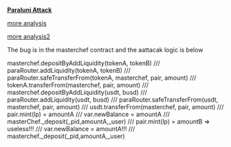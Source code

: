 **[Paraluni Attack](https://www.certik.com/resources/blog/4mPLWLwyKG4xy30x65uLgw-paraluni-exploit)**

[more analysis](https://blocksecteam.medium.com/not-all-tokens-are-good-the-quick-analysis-of-the-paraluni-attack-fabef25f714c)

[more analysis2](https://mirror.xyz/0xaB265E6124dedE46C85336e720521209d51E403e/PyQM3Ooyj45g4h06wkmCpgQfk7eEg_R00mCcXvIzyNg)

The bug is in the masterchef contract and the aattacak logic is below

  masterchef.depositByAddLiquidity(tokenA, tokenB)
///         paraRouter.addLiquidity(tokenA, tokenB)
///             paraRouter.safeTransferFrom(tokenA, masterchef, pair, amount)
///                 tokenA.transferFrom(masterchef, pair, amount)
///                     masterchef.depositByAddLiquidity(usdt, busd)
///                         paraRouter.addLiquidity(usdt, busd)
///                             paraRouter.safeTransferFrom(usdt, masterchef, pair, amount)
///                                 usdt.transferFrom(masterchef, pair, amount)
///                             pair.mint(lp) = amountA
///                         var.newBalance = amountA
///                     masterChef._deposit(_pid,amountA,_user)
///                 pair.mint(lp) = amountB  => useless!!!
///             var.newBalance = amountA!!!
///         masterchef._deposit(_pid,amountA,_user)
